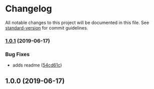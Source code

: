 # Changelog

All notable changes to this project will be documented in this file. See [standard-version](https://github.com/conventional-changelog/standard-version) for commit guidelines.

### [1.0.1](https://gitlab.com/spartanbio-ux/stylelint-config/compare/v1.0.0...v1.0.1) (2019-06-17)


### Bug Fixes

* adds readme ([54cd61c](https://gitlab.com/spartanbio-ux/stylelint-config/commit/54cd61c))



## 1.0.0 (2019-06-17)
